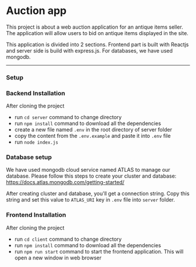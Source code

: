 # Auction app

This project is about a web auction application for an antique items seller. The application
will allow users to bid on antique items displayed in the site.

This application is divided into 2 sections. Frontend part is built with Reactjs and server side is build with express.js. For databases, we have used mongodb.

---

### Setup

### Backend Installation

After cloning the project

- run `cd server` command to change directory
- run `npm install` command to download all the dependencies
- create a new file named `.env` in the root directory of server folder
- copy the content from the `.env.example` and paste it into `.env` file
- run `node index.js`

### Database setup

We have used mongodb cloud service named ATLAS to manage our database. Please follow this steps to create your cluster and database:
https://docs.atlas.mongodb.com/getting-started/

After creating cluster and database, you'll get a connection string. Copy this string and set this value to `ATLAS_URI` key in `.env` file into `server` folder.

### Frontend Installation

After cloning the project

- run `cd client` command to change directory
- run `npm install` command to download all the dependencies
- run `npm run start` command to start the frontend application. This will open a new window in web browser
